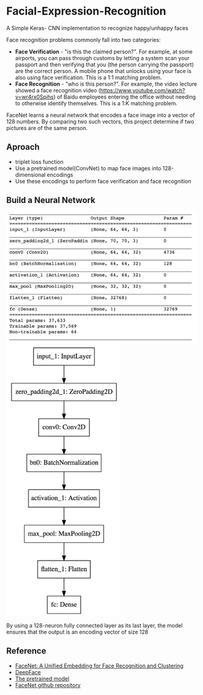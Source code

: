 # Facial-Expression-Recognition
A Simple Keras- CNN implementation to recognize happy/unhappy faces

Face recognition problems commonly fall into two categories: 

- **Face Verification** - "is this the claimed person?". For example, at some airports, you can pass through customs by letting a system scan your passport and then verifying that you (the person carrying the passport) are the correct person. A mobile phone that unlocks using your face is also using face verification. This is a 1:1 matching problem. 
- **Face Recognition** - "who is this person?". For example, the video lecture showed a face recognition video (https://www.youtube.com/watch?v=wr4rx0Spihs) of Baidu employees entering the office without needing to otherwise identify themselves. This is a 1:K matching problem. 

FaceNet learns a neural network that encodes a face image into a vector of 128 numbers. By comparing two such vectors, this project determine if two pictures are of the same person.
    
## Aproach
- triplet loss function
- Use a pretrained model(ConvNet) to map face images into 128-dimensional encodings
- Use these encodings to perform face verification and face recognition

## Build a Neural Network
<img src ="./images/network.png" width=600/> <img src ="./images/model.png" width ="300"/>

By using a 128-neuron fully connected layer as its last layer, the model ensures that the output is an encoding vector of size 128



## Reference
- [FaceNet: A Unified Embedding for Face Recognition and Clustering](https://arxiv.org/pdf/1503.03832.pdf)
- [DeepFace](https://arxiv.org/pdf/1804.06655.pdf) 
- [The pretrained model](https://github.com/iwantooxxoox/Keras-OpenFace)
- [FaceNet github repository](https://github.com/davidsandberg/facenet)
